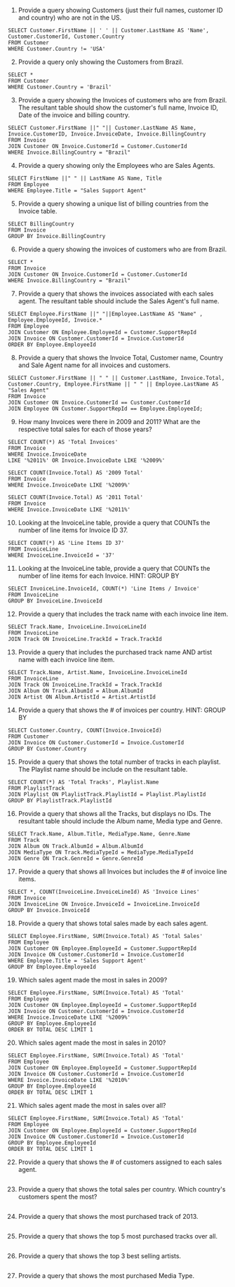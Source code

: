 1. Provide a query showing Customers (just their full names, customer ID and country) who are not in the US.
  ```
  SELECT Customer.FirstName || ' ' || Customer.LastName AS 'Name', Customer.CustomerId, Customer.Country
  FROM Customer
  WHERE Customer.Country != 'USA'
  ```

2. Provide a query only showing the Customers from Brazil.
  ```
  SELECT *
  FROM Customer
  WHERE Customer.Country = 'Brazil'
  ```

3. Provide a query showing the Invoices of customers who are from Brazil. The resultant table should show the customer's full name, Invoice ID, Date of the invoice and billing country.
  ```
  SELECT Customer.FirstName ||" "|| Customer.LastName AS Name, Invoice.CustomerID, Invoice.InvoiceDate, Invoice.BillingCountry
  FROM Invoice
  JOIN Customer ON Invoice.CustomerId = Customer.CustomerId
  WHERE Invoice.BillingCountry = "Brazil"
  ```

4. Provide a query showing only the Employees who are Sales Agents.
  ```
  SELECT FirstName ||" " || LastName AS Name, Title
  FROM Employee
  WHERE Employee.Title = "Sales Support Agent"
  ```

5. Provide a query showing a unique list of billing countries from the Invoice table.
  ```
  SELECT BillingCountry
  FROM Invoice
  GROUP BY Invoice.BillingCountry
  ```

6. Provide a query showing the invoices of customers who are from Brazil.
  ```
  SELECT *
  FROM Invoice
  JOIN Customer ON Invoice.CustomerId = Customer.CustomerId
  WHERE Invoice.BillingCountry = "Brazil"
  ```

7. Provide a query that shows the invoices associated with each sales agent. The resultant table should include the Sales Agent's full name.
  ```
  SELECT Employee.FirstName ||" "||Employee.LastName AS "Name" , Employee.EmployeeId, Invoice.*
  FROM Employee
  JOIN Customer ON Employee.EmployeeId = Customer.SupportRepId
  JOIN Invoice ON Customer.CustomerId = Invoice.CustomerId
  ORDER BY Employee.EmployeeId
  ```

8. Provide a query that shows the Invoice Total, Customer name, Country and Sale Agent name for all invoices and customers.
  ```
  SELECT Customer.FirstName || " " || Customer.LastName, Invoice.Total, Customer.Country, Employee.FirstName || " " || Employee.LastName AS "Sales Agent"
  FROM Invoice
  JOIN Customer ON Invoice.CustomerId == Customer.CustomerId
  JOIN Employee ON Customer.SupportRepId == Employee.EmployeeId;
  ```

9. How many Invoices were there in 2009 and 2011? What are the respective total sales for each of those years?
  ```
  SELECT COUNT(*) AS 'Total Invoices'
  FROM Invoice
  WHERE Invoice.InvoiceDate
  LIKE '%2011%' OR Invoice.InvoiceDate LIKE '%2009%'

  SELECT COUNT(Invoice.Total) AS '2009 Total'
  FROM Invoice
  WHERE Invoice.InvoiceDate LIKE '%2009%'

  SELECT COUNT(Invoice.Total) AS '2011 Total'
  FROM Invoice
  WHERE Invoice.InvoiceDate LIKE '%2011%'
  ```

10. Looking at the InvoiceLine table, provide a query that COUNTs the number of line items for Invoice ID 37.
  ```
  SELECT COUNT(*) AS 'Line Items ID 37'
  FROM InvoiceLine
  WHERE InvoiceLine.InvoiceId = '37'
  ```

11. Looking at the InvoiceLine table, provide a query that COUNTs the number of line items for each Invoice. HINT: GROUP BY
  ```
  SELECT InvoiceLine.InvoiceId, COUNT(*) 'Line Items / Invoice'
  FROM InvoiceLine
  GROUP BY InvoiceLine.InvoiceId
  ```

12. Provide a query that includes the track name with each invoice line item.
  ```
  SELECT Track.Name, InvoiceLine.InvoiceLineId
  FROM InvoiceLine
  JOIN Track ON InvoiceLine.TrackId = Track.TrackId
  ```

13. Provide a query that includes the purchased track name AND artist name with each invoice line item.
  ```
  SELECT Track.Name, Artist.Name, InvoiceLine.InvoiceLineId
  FROM InvoiceLine
  JOIN Track ON InvoiceLine.TrackId = Track.TrackId
  JOIN Album ON Track.AlbumId = Album.AlbumId
  JOIN Artist ON Album.ArtistId = Artist.ArtistId
  ```

14. Provide a query that shows the # of invoices per country. HINT: GROUP BY
  ```
  SELECT Customer.Country, COUNT(Invoice.InvoiceId)
  FROM Customer
  JOIN Invoice ON Customer.CustomerId = Invoice.CustomerId
  GROUP BY Customer.Country
  ```

15. Provide a query that shows the total number of tracks in each playlist. The Playlist name should be include on the resultant table.
  ```
  SELECT COUNT(*) AS 'Total Tracks', Playlist.Name
  FROM PlaylistTrack
  JOIN Playlist ON PlaylistTrack.PlaylistId = Playlist.PlaylistId
  GROUP BY PlaylistTrack.PlaylistId
  ```

16. Provide a query that shows all the Tracks, but displays no IDs. The resultant table should include the Album name, Media type and Genre.
  ```
  SELECT Track.Name, Album.Title, MediaType.Name, Genre.Name
  FROM Track
  JOIN Album ON Track.AlbumId = Album.AlbumId
  JOIN MediaType ON Track.MediaTypeId = MediaType.MediaTypeId
  JOIN Genre ON Track.GenreId = Genre.GenreId
  ```

17. Provide a query that shows all Invoices but includes the # of invoice line items.
  ```
  SELECT *, COUNT(InvoiceLine.InvoiceLineId) AS 'Invoice Lines'
  FROM Invoice
  JOIN InvoiceLine ON Invoice.InvoiceId = InvoiceLine.InvoiceId
  GROUP BY Invoice.InvoiceId
  ```

18. Provide a query that shows total sales made by each sales agent.
  ```
  SELECT Employee.FirstName, SUM(Invoice.Total) AS 'Total Sales'
  FROM Employee
  JOIN Customer ON Employee.EmployeeId = Customer.SupportRepId
  JOIN Invoice ON Customer.CustomerId = Invoice.CustomerId
  WHERE Employee.Title = 'Sales Support Agent'
  GROUP BY Employee.EmployeeId
  ```

19. Which sales agent made the most in sales in 2009?
  ```
  SELECT Employee.FirstName, SUM(Invoice.Total) AS 'Total'
  FROM Employee
  JOIN Customer ON Employee.EmployeeId = Customer.SupportRepId
  JOIN Invoice ON Customer.CustomerId = Invoice.CustomerId
  WHERE Invoice.InvoiceDate LIKE '%2009%'
  GROUP BY Employee.EmployeeId
  ORDER BY TOTAL DESC LIMIT 1
  ```

20. Which sales agent made the most in sales in 2010?
  ```
  SELECT Employee.FirstName, SUM(Invoice.Total) AS 'Total'
  FROM Employee
  JOIN Customer ON Employee.EmployeeId = Customer.SupportRepId
  JOIN Invoice ON Customer.CustomerId = Invoice.CustomerId
  WHERE Invoice.InvoiceDate LIKE '%2010%'
  GROUP BY Employee.EmployeeId
  ORDER BY TOTAL DESC LIMIT 1
  ```

21. Which sales agent made the most in sales over all?
  ```
  SELECT Employee.FirstName, SUM(Invoice.Total) AS 'Total'
  FROM Employee
  JOIN Customer ON Employee.EmployeeId = Customer.SupportRepId
  JOIN Invoice ON Customer.CustomerId = Invoice.CustomerId
  GROUP BY Employee.EmployeeId
  ORDER BY TOTAL DESC LIMIT 1
  ```

22. Provide a query that shows the # of customers assigned to each sales agent.
  ```
  ```

23. Provide a query that shows the total sales per country. Which country's customers spent the most?
  ```
  ```

24. Provide a query that shows the most purchased track of 2013.
  ```
  ```

25. Provide a query that shows the top 5 most purchased tracks over all.
  ```
  ```

26. Provide a query that shows the top 3 best selling artists.
  ```
  ```

27. Provide a query that shows the most purchased Media Type.
  ```
  ```
